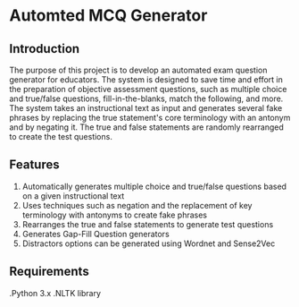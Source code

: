# Automted MCQ Generator

## Introduction
The purpose of this project is to develop an automated exam question generator for educators. The system is designed to save time and effort in the preparation of objective assessment questions, such as multiple choice and true/false questions, fill-in-the-blanks, match the following, and more. The system takes an instructional text as input and generates several fake phrases by replacing the true statement's core terminology with an antonym and by negating it. The true and false statements are randomly rearranged to create the test questions.

## Features
1. Automatically generates multiple choice and true/false questions based on a given instructional text
2. Uses techniques such as negation and the replacement of key terminology with antonyms to create fake phrases
3. Rearranges the true and false statements to generate test questions
4. Generates Gap-Fill Question generators
5. Distractors options can be generated using Wordnet and Sense2Vec

## Requirements
.Python 3.x
.NLTK library

